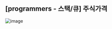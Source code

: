 ## [programmers - 스택/큐] 주식가격

![image](https://user-images.githubusercontent.com/22045163/115883783-2600e600-a489-11eb-86ed-42fb02091879.png)
